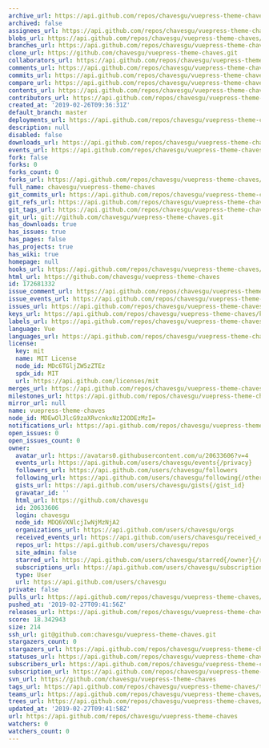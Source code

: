 ```yaml
---
archive_url: https://api.github.com/repos/chavesgu/vuepress-theme-chaves/{archive_format}{/ref}
archived: false
assignees_url: https://api.github.com/repos/chavesgu/vuepress-theme-chaves/assignees{/user}
blobs_url: https://api.github.com/repos/chavesgu/vuepress-theme-chaves/git/blobs{/sha}
branches_url: https://api.github.com/repos/chavesgu/vuepress-theme-chaves/branches{/branch}
clone_url: https://github.com/chavesgu/vuepress-theme-chaves.git
collaborators_url: https://api.github.com/repos/chavesgu/vuepress-theme-chaves/collaborators{/collaborator}
comments_url: https://api.github.com/repos/chavesgu/vuepress-theme-chaves/comments{/number}
commits_url: https://api.github.com/repos/chavesgu/vuepress-theme-chaves/commits{/sha}
compare_url: https://api.github.com/repos/chavesgu/vuepress-theme-chaves/compare/{base}...{head}
contents_url: https://api.github.com/repos/chavesgu/vuepress-theme-chaves/contents/{+path}
contributors_url: https://api.github.com/repos/chavesgu/vuepress-theme-chaves/contributors
created_at: '2019-02-26T09:36:31Z'
default_branch: master
deployments_url: https://api.github.com/repos/chavesgu/vuepress-theme-chaves/deployments
description: null
disabled: false
downloads_url: https://api.github.com/repos/chavesgu/vuepress-theme-chaves/downloads
events_url: https://api.github.com/repos/chavesgu/vuepress-theme-chaves/events
fork: false
forks: 0
forks_count: 0
forks_url: https://api.github.com/repos/chavesgu/vuepress-theme-chaves/forks
full_name: chavesgu/vuepress-theme-chaves
git_commits_url: https://api.github.com/repos/chavesgu/vuepress-theme-chaves/git/commits{/sha}
git_refs_url: https://api.github.com/repos/chavesgu/vuepress-theme-chaves/git/refs{/sha}
git_tags_url: https://api.github.com/repos/chavesgu/vuepress-theme-chaves/git/tags{/sha}
git_url: git://github.com/chavesgu/vuepress-theme-chaves.git
has_downloads: true
has_issues: true
has_pages: false
has_projects: true
has_wiki: true
homepage: null
hooks_url: https://api.github.com/repos/chavesgu/vuepress-theme-chaves/hooks
html_url: https://github.com/chavesgu/vuepress-theme-chaves
id: 172681332
issue_comment_url: https://api.github.com/repos/chavesgu/vuepress-theme-chaves/issues/comments{/number}
issue_events_url: https://api.github.com/repos/chavesgu/vuepress-theme-chaves/issues/events{/number}
issues_url: https://api.github.com/repos/chavesgu/vuepress-theme-chaves/issues{/number}
keys_url: https://api.github.com/repos/chavesgu/vuepress-theme-chaves/keys{/key_id}
labels_url: https://api.github.com/repos/chavesgu/vuepress-theme-chaves/labels{/name}
language: Vue
languages_url: https://api.github.com/repos/chavesgu/vuepress-theme-chaves/languages
license:
  key: mit
  name: MIT License
  node_id: MDc6TGljZW5zZTEz
  spdx_id: MIT
  url: https://api.github.com/licenses/mit
merges_url: https://api.github.com/repos/chavesgu/vuepress-theme-chaves/merges
milestones_url: https://api.github.com/repos/chavesgu/vuepress-theme-chaves/milestones{/number}
mirror_url: null
name: vuepress-theme-chaves
node_id: MDEwOlJlcG9zaXRvcnkxNzI2ODEzMzI=
notifications_url: https://api.github.com/repos/chavesgu/vuepress-theme-chaves/notifications{?since,all,participating}
open_issues: 0
open_issues_count: 0
owner:
  avatar_url: https://avatars0.githubusercontent.com/u/20633606?v=4
  events_url: https://api.github.com/users/chavesgu/events{/privacy}
  followers_url: https://api.github.com/users/chavesgu/followers
  following_url: https://api.github.com/users/chavesgu/following{/other_user}
  gists_url: https://api.github.com/users/chavesgu/gists{/gist_id}
  gravatar_id: ''
  html_url: https://github.com/chavesgu
  id: 20633606
  login: chavesgu
  node_id: MDQ6VXNlcjIwNjMzNjA2
  organizations_url: https://api.github.com/users/chavesgu/orgs
  received_events_url: https://api.github.com/users/chavesgu/received_events
  repos_url: https://api.github.com/users/chavesgu/repos
  site_admin: false
  starred_url: https://api.github.com/users/chavesgu/starred{/owner}{/repo}
  subscriptions_url: https://api.github.com/users/chavesgu/subscriptions
  type: User
  url: https://api.github.com/users/chavesgu
private: false
pulls_url: https://api.github.com/repos/chavesgu/vuepress-theme-chaves/pulls{/number}
pushed_at: '2019-02-27T09:41:56Z'
releases_url: https://api.github.com/repos/chavesgu/vuepress-theme-chaves/releases{/id}
score: 18.342943
size: 214
ssh_url: git@github.com:chavesgu/vuepress-theme-chaves.git
stargazers_count: 0
stargazers_url: https://api.github.com/repos/chavesgu/vuepress-theme-chaves/stargazers
statuses_url: https://api.github.com/repos/chavesgu/vuepress-theme-chaves/statuses/{sha}
subscribers_url: https://api.github.com/repos/chavesgu/vuepress-theme-chaves/subscribers
subscription_url: https://api.github.com/repos/chavesgu/vuepress-theme-chaves/subscription
svn_url: https://github.com/chavesgu/vuepress-theme-chaves
tags_url: https://api.github.com/repos/chavesgu/vuepress-theme-chaves/tags
teams_url: https://api.github.com/repos/chavesgu/vuepress-theme-chaves/teams
trees_url: https://api.github.com/repos/chavesgu/vuepress-theme-chaves/git/trees{/sha}
updated_at: '2019-02-27T09:41:58Z'
url: https://api.github.com/repos/chavesgu/vuepress-theme-chaves
watchers: 0
watchers_count: 0
---
```


